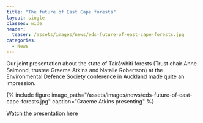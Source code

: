 ```yaml
---
title: "The future of East Cape forests"
layout: single
classes: wide
header:
  teaser: /assets/images/news/eds-future-of-east-cape-forests.jpg
categories:
  - News
---
```


Our joint presentation about the state of Tairāwhiti forests (Trust chair Anne Salmond, trustee Graeme Atkins and Natalie Robertson) at the Environmental Defence Society conference in Auckland made​ quite an impression.

{% include figure image_path="/assets/images/news/eds-future-of-east-cape-forests.jpg" caption="Graeme Atkins presenting" %}

[Watch the presentation here](https://vimeo.com/355663083)

